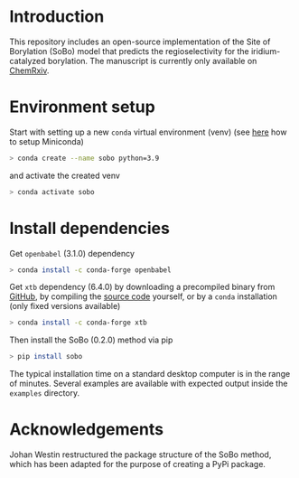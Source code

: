# Introduction

This repository includes an open-source implementation of the Site of Borylation (SoBo) model that predicts the regioselectivity for the iridium-catalyzed borylation.
The manuscript is currently only available on [ChemRxiv](https://chemrxiv.org/engage/chemrxiv/article-details/6362ce5aaca1981770efe240).

# Environment setup

Start with setting up a new `conda` virtual environment (venv) (see [here](https://docs.conda.io/en/latest/miniconda.html) how to setup Miniconda)

```bash
> conda create --name sobo python=3.9
```

and activate the created venv

```bash
> conda activate sobo
```

# Install dependencies

Get `openbabel` (3.1.0) dependency

```bash
> conda install -c conda-forge openbabel
```

Get `xtb` dependency (6.4.0) by downloading a precompiled binary from [GitHub](https://github.com/grimme-lab/xtb/releases), by compiling the [source code](https://xtb-docs.readthedocs.io/en/latest/development.html) yourself, or by a `conda` installation (only fixed versions available)

```bash
> conda install -c conda-forge xtb
```

Then install the SoBo (0.2.0) method via pip

```bash
> pip install sobo
```

The typical installation time on a standard desktop computer is in the range of minutes.
Several examples are available with expected output inside the `examples` directory.

# Acknowledgements

Johan Westin restructured the package structure of the SoBo method, which has been adapted for the purpose of creating a PyPi package.
